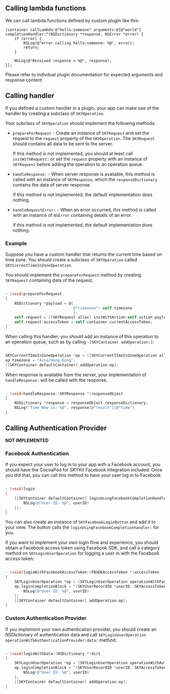 ## Calling lambda functions

We can call lambda functions defined by custom plugin like this:

```obj-c
[container callLambda:@"hello:someone" arguments:@[@"world"] completionHandler:^(NSDictionary *response, NSError *error) {
    if (error) {
        NSLog(@"error calling hello:someone: %@", error);
        return;
    }

    NSLog(@"Received response = %@", response);
}];
```

Please refer to indivdual plugin documentation for expected arguments and
response content.

## Calling handler

If you defined a custom handler in a plugin, your app can make use of the
handler by creating a subclass of `SKYOperation`.

Your subclass of `SKYOperation` should implement the following methods:

*  `prepareForRequest` - Create an instance of `SKYRequest` and set the request
    to the `request` property of the `SKYOperation`. The `SKYRequest` should
    contains all data to be sent to the server.

    If this method is not implemented, you should at least call
    `initWithRequest:` or set the `request` property with an instance of
    `SKYRequest` before adding the operation to an operation queue.
     
*  `handleResponse:` - When server response is available, this method
    is called with an instance of `SKYResponse`, which the `responseDictionary`
    contains the data of server response.

    If this method is not implemented, the default implementation does nothing.

*   `handleRequestError:` - When an error occurred, this method is called
    with an instance of `NSError` containing details of an error.

    If this method is not implemented, the default implementation does nothing.

### Example

Suppose you have a custom handler that returns the current time based on
time zone. You should create a subclass of `SKYOperation` called
`SKYCurrentTimeInZoneOperation`.

You should implement the `prepareForRequest` method by creating `SKYRequest`
containing data of the request.

``` Objective-C

- (void)prepareForRequest
{
    NSDictionary *payload = @{
                              @"timezone": self.timezone
                              };
    self.request = [[SKYRequest alloc] initWithAction:self.action payload:payload];
    self.request.accessToken = self.container.currentAccessToken;
}

```

When calling this handler, you should add an instance of this operation to
an operation queue, such as by calling `-[SKYContainer addOperation:]`:

``` Objective-C

SKYCurrentTImeInZoneOperation *op = [[SKYCurrentTImeInZoneOperation alloc] init];
op.timezone = "Asia/Hong_Kong";
[[SKYContainer defaultContainer] addOperation:op];

```

When response is available from the server, your implementation of
`handleResponse:` will be called with the response.

``` Objective-C

- (void)handleResponse:(SKYResponse *)responseObject
{
    NSDictionary *response = responseObject.responseDictionary;
    NSLog("Time Now is: %@", response[@"result"][@"time"]
}

```

## Calling Authentication Provider

**NOT IMPLEMENTED**

### Facebook Authentication

If you expect your user to log in to your app with a Facebook account, you
should have the CocoaPod for SKYKit Facebook integration included. Once you did
that, you can call this method to have your user log in to Facebook.

``` Objective-C

- (void)login
{
    [[SKYContainer defaultContainer] loginUsingFacebookCompletionHandler:^(SKYUserRecordID *userID, NSError *error){
        NSLog(@"User ID: %@", userID)
    }];
}

```

You can also create an instance of `SKYFacebookLoginButton` and add it to
your view. The button calls the `loginUsingFacebookCompletionhandler:` for you.

If you want to implement your own login flow and experience, you should
obtain a Facebook access token using Facebook SDK, and call a category
method on `SKYLoginUserOperation` for logging a user in with the Facebook
access token:

``` Objective-C

- (void)loginWithFacebookAccessToken:(FBSDKAccessToken *)accessToken
{
    SKYLoginUserOperation *op = [SKYLoginUserOperation operationWithFacebookAccessToken:accessToken]
    op.loginCompletionBlock = ^(SKYUserRecordID *userID, SKYAccessToken *accessToken, NSError *error) {
        NSLog(@"User ID: %@", userID)
    };
    [[SKYContainer defaultContainer] addOperation:op];
}
```

### Custom Authentication Provider

If you implement your own authentication provider, you should create
an NSDictionary of authentication data and call `SKYLoginUserOperation`
`operationWithAuthenticationProvider:data:` method:

``` Objective-C

- (void)loginWithData:(NSDictionary *)dict
{
    SKYLoginUserOperation *op = [SKYLoginUserOperation operationWithAuthenticationProvider:@"com.example" data:dict]
    op.loginCompletionBlock = ^(SKYUserRecordID *userID, SKYAccessToken *accessToken, NSError *error) {
        NSLog(@"User ID: %@", userID)
    };
    [[SKYContainer defaultContainer] addOperation:op];
}
```
